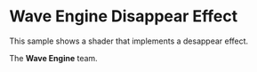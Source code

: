 # Wave Engine Disappear Effect

This sample shows a shader that implements a desappear effect.
  

The **Wave Engine** team. 